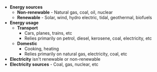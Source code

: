- **Energy sources**
	- **Non-renewable** - Natural gas, coal, oil, nuclear
	- **Renewable** - Solar, wind, hydro electric, tidal, geothermal, biofuels
- **Energy usage**
	- **Transport**
		- Cars, planes, trains, etc
		- Relies primarily on petrol, diesel, kerosene, coal, electricity, etc
	- **Domestic**
		- Cooking, heating
		- Relies primarily on natural gas, electricity, coal, etc
- **Electricity** isn't renewable or non-renewable
- **Electricity sources** - Coal, gas, nuclear, etc